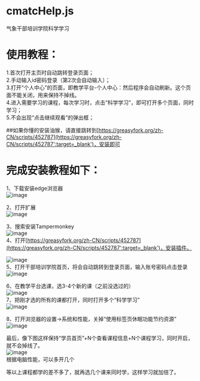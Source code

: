 # cmatcHelp.js
气象干部培训学院科学学习

# 使用教程：  
1.首次打开主页时自动跳转登录页面；  
2.手动输入id密码登录（第2次会自动输入）；  
3.打开“个人中心”的页面，即教学平台-个人中心：然后程序会自动刷新。这个页面不能关闭，用来保持不掉线。  
4.进入需要学习的课程，每次学习时，点击“科学学习”，即可打开多个页面，同时学习；  
5.不会出现“点击继续观看”的弹出框；  

##如果你懂的安装油猴，请直接跳转到[https://greasyfork.org/zh-CN/scripts/452787](https://greasyfork.org/zh-CN/scripts/452787':target=_blank')，安装即可  

# 完成安装教程如下：  

1、下载安装edge浏览器  
![image](https://github.com/pysoer/cmatcHelp.js/blob/main/img/%E5%B9%B2%E9%83%A8%E5%9F%B9%E8%AE%AD%E5%AD%A6%E9%99%A2%E6%95%99%E7%A8%8B14.png)  

2、打开扩展  
![image](https://github.com/pysoer/cmatcHelp.js/blob/main/img/%E5%B9%B2%E9%83%A8%E5%9F%B9%E8%AE%AD%E5%AD%A6%E9%99%A2%E6%95%99%E7%A8%8B22.png)  

3、搜索安装Tampermonkey  
![image](https://github.com/pysoer/cmatcHelp.js/blob/main/img/%E5%B9%B2%E9%83%A8%E5%9F%B9%E8%AE%AD%E5%AD%A6%E9%99%A2%E6%95%99%E7%A8%8B43.png)  
4、打开[https://greasyfork.org/zh-CN/scripts/452787](https://greasyfork.org/zh-CN/scripts/452787':target=_blank')，安装插件。  

![image](https://github.com/pysoer/cmatcHelp.js/blob/main/img/%E5%B9%B2%E9%83%A8%E5%9F%B9%E8%AE%AD%E5%AD%A6%E9%99%A2%E6%95%99%E7%A8%8B122.png)  
5、打开干部培训学院首页，将会自动跳转到登录页面，输入账号密码点击登录  
![image](https://github.com/pysoer/cmatcHelp.js/blob/main/img/%E5%B9%B2%E9%83%A8%E5%9F%B9%E8%AE%AD%E5%AD%A6%E9%99%A2%E6%95%99%E7%A8%8B158.png)  

6、在教学平台选课，选3-4个新的课（之前没选过的）  
![image](https://github.com/pysoer/cmatcHelp.js/blob/main/img/%E5%B9%B2%E9%83%A8%E5%9F%B9%E8%AE%AD%E5%AD%A6%E9%99%A2%E6%95%99%E7%A8%8B186.png)  
7、把刚才选的所有的课都打开，同时打开多个“科学学习”  
![image](https://github.com/pysoer/cmatcHelp.js/blob/main/img/%E5%B9%B2%E9%83%A8%E5%9F%B9%E8%AE%AD%E5%AD%A6%E9%99%A2%E6%95%99%E7%A8%8B214.png)  

8、打开浏览器的设置->系统和性能，关掉“使用标签页休眠功能节约资源”  
![image](https://github.com/pysoer/cmatcHelp.js/blob/main/img/%E5%B9%B2%E9%83%A8%E5%9F%B9%E8%AE%AD%E5%AD%A6%E9%99%A2%E6%95%99%E7%A8%8B253.png)  


最后，像下图这样保持“学员首页”+N个查看课程信息+N个课程学习，同时开启，就不会掉线了。  
![image](https://github.com/pysoer/cmatcHelp.js/blob/main/img/%E5%B9%B2%E9%83%A8%E5%9F%B9%E8%AE%AD%E5%AD%A6%E9%99%A2%E6%95%99%E7%A8%8B321.png)  
根据电脑性能，可以多开几个  

等以上课程都学的差不多了，就再选几个课来同时学，这样学习就加倍了。  
